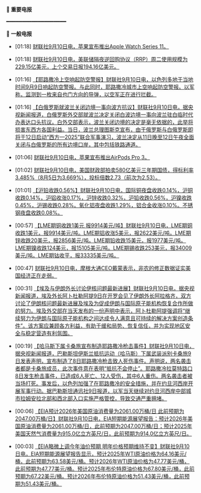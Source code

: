 **🔴 重要电报**

━━━━━━━━━━━━━━━━━━━

**📰 一般电报**

  - [01:18] [财联社9月10日电，苹果宣布推出Apple Watch Series 11。](https://www.cls.cn/detail/2140340)

  - [01:18] [财联社9月10日电，美联储隔夜逆回购协议（RRP）周二使用规模为229.15亿美元，上个交易日报194.16亿美元。](https://www.cls.cn/detail/2140339)

  - [01:16] [【耶路撒冷上空响起防空警报】财联社9月10日电，以色列多地于当地时间9月9日响起防空警报。与此同时，耶路撒冷城市上空响起防空警报。以军称，监测到一枚来自也门方向的导弹，以空军正在进行拦截。](https://www.cls.cn/detail/2140338)

  - [01:16] [【白俄罗斯就波兰关闭边境一事向波方抗议】财联社9月10日电，据央视新闻报道，白俄罗斯外交部就波兰决定关闭白波边境一事向波兰驻白临时代办表达口头抗议。白外交部表示，波兰关闭边境的决定是毫无依据的，此举将损害东西方各国利益。当日，波兰总理图斯克宣布，由于俄罗斯与白俄罗斯即将于12日启动“西方—2025”联合军事演习，波兰决定从11日晚至12日午夜全面关闭与白俄罗斯的所有边境口岸，其中包括铁路通道。](https://www.cls.cn/detail/2140337)

  - [01:06] [财联社9月10日电，苹果宣布推出AirPods Pro 3。](https://www.cls.cn/detail/2140336)

  - [01:02] [财联社9月10日电，美国财政部拍卖580亿美元三年期国债，得标利率3.485%（8月5日为3.669%），投标倍数2.73（前次为2.53）。](https://www.cls.cn/detail/2140335)

  - [01:01] [【沪铅收跌0.56%】财联社9月10日电，国际铜夜盘收跌0.14%，沪铜收跌0.14%，沪铝收涨0.17%，沪锌收跌0.32%，沪铅收跌0.56%，沪镍收跌0.45%，沪锡收跌0.28%。氧化铝夜盘收跌1.29%，铝合金收涨0.10%。不锈钢夜盘收跌0.08%。](https://www.cls.cn/detail/2140333)

  - [00:57] [【LME期铜收跌1美元 报9914美元/吨】财联社9月10日电，LME期铜收跌1美元，报9914美元/吨。LME期铝收涨5美元，报2622美元/吨。LME期锌收跌20美元，报2856美元/吨。LME期铅收跌15美元，报1977美元/吨。LME期镍收跌124美元，报15105美元/吨。LME期锡收跌253美元，报34009美元/吨。LME期钴收平，报33335美元/吨。](https://www.cls.cn/detail/2140332)

  - [00:47] [财联社9月10日电，摩根大通CEO戴蒙表示，非农的修正数据证实美国经济正在走弱。](https://www.cls.cn/detail/2140331)

  - [00:31] [【埃及与伊朗外长讨论伊核问题最新进展】财联社9月10日电，据央视新闻报道，埃及外长阿卜杜勒阿提9日在开罗会见了伊朗外长阿拉格齐，双方讨论了伊朗核问题最新进展及埃及为促成伊朗与国际原子能机构恢复合作所做的努力。埃及外交部在当天发布的一份声明中表示，阿卜杜勒阿提强调将“继续努力为伊朗与国际原子能机构之间达成令人满意且可持续的解决方案创造条件”。该方案应兼顾各方利益，有助于缓和局势、恢复信任，并为实现地区安全与稳定营造有利氛围。](https://www.cls.cn/detail/2140329)

  - [00:19] [【哈马斯下属卡桑旅宣布制造耶路撒冷枪击事件】财联社9月10日电，据央视新闻报道，巴勒斯坦伊斯兰抵抗运动（哈马斯）下属武装派别卡桑旅9日发表声明，宣布制造了8日耶路撒冷枪击致人死伤事件。声明说，两名袭击者都是卡桑旅成员，此次事件意在表明“抵抗不会停止”。耶路撒冷拉莫特路口8日发生枪击事件，已造成6人死亡、12人受伤，其中6人重伤。两名袭击者被当场打死。事发后，以色列加强了在耶路撒冷的安全措施，并在约旦河西岸开展军事行动。据巴勒斯坦通讯社9日报道，以军当天继续对约旦河西岸中部城市拉姆安拉北部和西北部入口实施严格管控，导致交通严重拥堵。](https://www.cls.cn/detail/2140328)

  - [00:06] [【EIA预计2026年美国原油消费量为2061.00万桶/日 此前预期为2047.00万桶/日】财联社9月10日电，EIA短期能源展望报告：预计2026年美国原油消费量为2061.00万桶/日，此前预期为2047.00万桶/日；预计2025年美国天然气消费量为915.0亿立方英尺/日，此前预期为914.0亿立方英尺/日。](https://www.cls.cn/detail/2140327)

  - [00:03] [【EIA略微上调今年油价预期 明年价格预期维持不变】财联社9月10日电，EIA短期能源展望报告显示，预计2025年WTI原油价格为64.16美元/桶，此前预期为63.58美元/桶。预计2026年WTI原油价格为47.77美元/桶，此前预期为47.77美元/桶。预计2025年布伦特原油价格为67.80美元/桶，此前预期为67.22美元/桶。预计2026年布伦特原油价格为51.43美元/桶，此前预期为51.43美元/桶。](https://www.cls.cn/detail/2140326)
